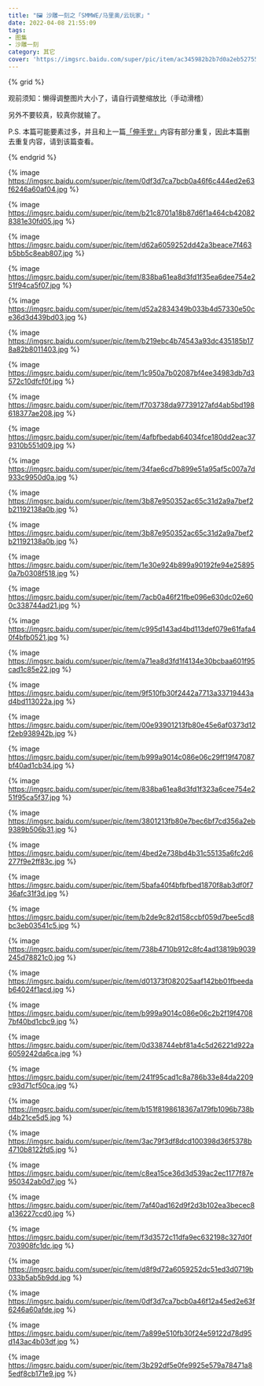 ```yaml
---
title: "🖼️ 沙雕一刻之「SMMWE/马里奥/云玩家」"
date: 2022-04-08 21:55:09
tags:
- 图集
- 沙雕一刻
category: 其它
cover: 'https://imgsrc.baidu.com/super/pic/item/ac345982b2b7d0a2eb52755c8eef76094a369a5c.jpg'
---
```


{% grid %}

观前须知：懒得调整图片大小了，请自行调整缩放比（手动滑稽）

另外不要较真，较真你就输了。

P.S. 本篇可能要素过多，并且和上一篇[「伸手党」](https://blog.yidaozhan.top/2022/04/08/shadiao-times-hand-party/)内容有部分重复，因此本篇删去重复内容，请到该篇查看。

{% endgrid %}

{% image https://imgsrc.baidu.com/super/pic/item/0df3d7ca7bcb0a46f6c444ed2e63f6246a60af04.jpg %}

{% image https://imgsrc.baidu.com/super/pic/item/b21c8701a18b87d6f1a464cb420828381e30fd05.jpg %}

{% image https://imgsrc.baidu.com/super/pic/item/d62a6059252dd42a3beace7f463b5bb5c8eab807.jpg %}

{% image https://imgsrc.baidu.com/super/pic/item/838ba61ea8d3fd1f35ea6dee754e251f94ca5f07.jpg %}

{% image https://imgsrc.baidu.com/super/pic/item/d52a2834349b033b4d57330e50ce36d3d439bd03.jpg %}

{% image https://imgsrc.baidu.com/super/pic/item/b219ebc4b74543a93dc435185b178a82b8011403.jpg %}

{% image https://imgsrc.baidu.com/super/pic/item/1c950a7b02087bf4ee34983db7d3572c10dfcf0f.jpg %}

{% image https://imgsrc.baidu.com/super/pic/item/f703738da97739127afd4ab5bd198618377ae208.jpg %}

{% image https://imgsrc.baidu.com/super/pic/item/4afbfbedab64034fce180dd2eac379310b551d09.jpg %}

{% image https://imgsrc.baidu.com/super/pic/item/34fae6cd7b899e51a95af5c007a7d933c9950d0a.jpg %}

{% image https://imgsrc.baidu.com/super/pic/item/3b87e950352ac65c31d2a9a7bef2b21192138a0b.jpg %}

{% image https://imgsrc.baidu.com/super/pic/item/3b87e950352ac65c31d2a9a7bef2b21192138a0b.jpg %}

{% image https://imgsrc.baidu.com/super/pic/item/1e30e924b899a90192fe94e258950a7b0308f518.jpg %}

{% image https://imgsrc.baidu.com/super/pic/item/7acb0a46f21fbe096e630dc02e600c338744ad21.jpg %}

{% image https://imgsrc.baidu.com/super/pic/item/c995d143ad4bd113def079e61fafa40f4bfb0521.jpg %}

{% image https://imgsrc.baidu.com/super/pic/item/a71ea8d3fd1f4134e30bcbaa601f95cad1c85e22.jpg %}

{% image https://imgsrc.baidu.com/super/pic/item/9f510fb30f2442a7713a33719443ad4bd113022a.jpg %}

{% image https://imgsrc.baidu.com/super/pic/item/00e93901213fb80e45e6af0373d12f2eb938942b.jpg %}

{% image https://imgsrc.baidu.com/super/pic/item/b999a9014c086e06c29ff19f47087bf40ad1cb34.jpg %}

{% image https://imgsrc.baidu.com/super/pic/item/838ba61ea8d3fd1f323a6cee754e251f95ca5f37.jpg %}

{% image https://imgsrc.baidu.com/super/pic/item/3801213fb80e7bec6bf7cd356a2eb9389b506b31.jpg %}

{% image https://imgsrc.baidu.com/super/pic/item/4bed2e738bd4b31c55135a6fc2d6277f9e2ff83c.jpg %}

{% image https://imgsrc.baidu.com/super/pic/item/5bafa40f4bfbfbed1870f8ab3df0f736afc31f3d.jpg %}

{% image https://imgsrc.baidu.com/super/pic/item/b2de9c82d158ccbf059d7bee5cd8bc3eb03541c5.jpg %}

{% image https://imgsrc.baidu.com/super/pic/item/738b4710b912c8fc4ad13819b9039245d78821c0.jpg %}

{% image https://imgsrc.baidu.com/super/pic/item/d01373f082025aaf142bb01fbeedab64024f1acd.jpg %}

{% image https://imgsrc.baidu.com/super/pic/item/b999a9014c086e06c2b2f19f47087bf40bd1cbc9.jpg %}

{% image https://imgsrc.baidu.com/super/pic/item/0d338744ebf81a4c5d26221d922a6059242da6ca.jpg %}

{% image https://imgsrc.baidu.com/super/pic/item/241f95cad1c8a786b33e84da2209c93d71cf50ca.jpg %}

{% image https://imgsrc.baidu.com/super/pic/item/b151f8198618367a179fb1096b738bd4b21ce5d5.jpg %}

{% image https://imgsrc.baidu.com/super/pic/item/3ac79f3df8dcd100398d36f5378b4710b8122fd5.jpg %}

{% image https://imgsrc.baidu.com/super/pic/item/c8ea15ce36d3d539ac2ec1177f87e950342ab0d7.jpg %}

{% image https://imgsrc.baidu.com/super/pic/item/7af40ad162d9f2d3b102ea3becec8a136227ccd0.jpg %}

{% image https://imgsrc.baidu.com/super/pic/item/f3d3572c11dfa9ec632198c327d0f703908fc1dc.jpg %}

{% image https://imgsrc.baidu.com/super/pic/item/d8f9d72a6059252dc51ed3d0719b033b5ab5b9dd.jpg %}

{% image https://imgsrc.baidu.com/super/pic/item/0df3d7ca7bcb0a46f12a45ed2e63f6246a60afde.jpg %}

{% image https://imgsrc.baidu.com/super/pic/item/7a899e510fb30f24e59122d78d95d143ac4b03df.jpg %}

{% image https://imgsrc.baidu.com/super/pic/item/3b292df5e0fe9925e579a78471a85edf8cb171e9.jpg %}

